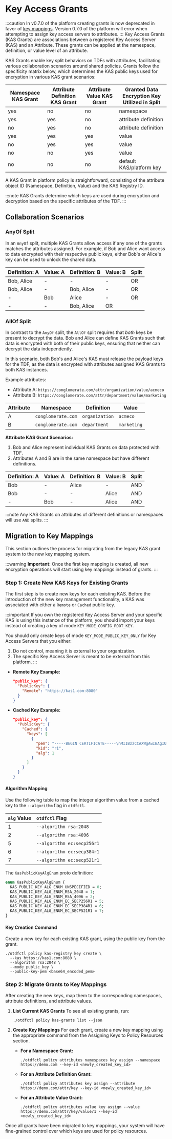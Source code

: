 # Key Access Grants

:::caution
In v0.7.0 of the platform creating grants is now deprecated in favor of
[key mappings](./keymanagement/key_mappings.md). Version 0.7.0 of the platform
will error when attempting to assign key access servers to attributes.
:::
Key Access Grants (KAS Grants) are associations between a registered Key Access Server (KAS) and an Attribute. These grants can be applied at the namespace, definition, or value level of an attribute.

KAS Grants enable key split behaviors on TDFs with attributes, facilitating various collaboration scenarios around shared policies. Grants follow the specificity matrix below, which determines the KAS public keys used for encryption in various KAS grant scenarios:

| Namespace KAS Grant | Attribute Definition KAS Grant | Attribute Value KAS Grant | Granted Data Encryption Key Utilized in Split |
| ------------------- | ------------------------------ | ------------------------- | --------------------------------------------- |
| yes                 | no                             | no                        | namespace                                     |
| yes                 | yes                            | no                        | attribute definition                          |
| no                  | yes                            | no                        | attribute definition                          |
| yes                 | yes                            | yes                       | value                                         |
| no                  | yes                            | yes                       | value                                         |
| no                  | no                             | yes                       | value                                         |
| no                  | no                             | no                        | default KAS/platform key                      |

A KAS Grant in platform policy is straightforward, consisting of the attribute object ID (Namespace, Definition, Value) and the KAS Registry ID.

:::note
KAS Grants determine which keys are used during encryption and decryption based on the specific attributes of the TDF.
:::

## Collaboration Scenarios

### AnyOf Split

In an `AnyOf` split, multiple KAS Grants allow access if any one of the grants matches the attributes assigned. For example, if Bob and Alice want access to data encrypted with their respective public keys, either Bob's or Alice's key can be used to unlock the shared data.

| Definition: A | Value: A | Definition: B | Value: B | Split |
| ------------- | -------- | ------------- | -------- | ----- |
| Bob, Alice    | -        | -             | -        | OR    |
| Bob, Alice    | -        | Bob, Alice    | -        | OR    |
| -             | Bob      | Alice         | -        | OR    |
| -             | -        | Bob, Alice    | OR       |

### AllOf Split

In contrast to the `AnyOf` split, the `AllOf` split requires that _both_ keys be present to decrypt the data. Bob and Alice can define KAS Grants such that data is encrypted with both of their public keys, ensuring that neither can decrypt the data independently.

In this scenario, both Bob's and Alice's KAS must release the payload keys for the TDF, as the data is encrypted with attributes assigned KAS Grants to both KAS instances.

Example attributes:

- Attribute A: `https://conglomerate.com/attr/organization/value/acmeco`
- Attribute B: `https://conglomerate.com/attr/department/value/marketing`

| Attribute | Namespace          | Definition     | Value       |
| --------- | ------------------ | -------------- | ----------- |
| A         | `conglomerate.com` | `organization` | `acmeco`    |
| B         | `conglomerate.com` | `department`   | `marketing` |

**Attribute KAS Grant Scenarios:**

1. Bob and Alice represent individual KAS Grants on data protected with TDF.
2. Attributes A and B are in the same namespace but have different definitions.

| Definition: A | Value: A | Definition: B | Value: B | Split |
| ------------- | -------- | ------------- | -------- | ----- |
| Bob           | -        | Alice         | -        | AND   |
| Bob           | -        | -             | Alice    | AND   |
| -             | Bob      | -             | Alice    | AND   |

:::note
Any KAS Grants on attributes of different definitions or namespaces will use `AND` splits.
:::

## Migration to Key Mappings

This section outlines the process for migrating from the legacy KAS grant system to the new key mapping system.

:::warning
**Important:** Once the first key mapping is created, all new encryption operations will start using key mappings instead of grants.
:::

### Step 1: Create New KAS Keys for Existing Grants

The first step is to create new keys for each existing KAS. Before the introduction of the new key management functionality, a KAS was associated with either a `Remote` or `Cached` public key.

:::important
If you own the registered Key Access Server and your specific KAS is using this instance of the platform, you should import your keys instead of creating a key of mode `KEY_MODE_CONFIG_ROOT_KEY`.

You should only create keys of mode `KEY_MODE_PUBLIC_KEY_ONLY` for Key Access Servers that you either:

1. Do not control, meaning it is external to your organization.
2. The specific Key Access Server is meant to be external from this platform.
:::

- **Remote Key Example:**

    ```json
    "public_key": {
      "PublicKey": {
        "Remote": "https://kas1.com:8080"
      }
    }
    ```

- **Cached Key Example:**

    ```json
    "public_key": {
      "PublicKey": {
        "Cached": {
          "keys": [
            {
              "pem": "-----BEGIN CERTIFICATE-----\nMIIBzzCCAXWgAwIBAgIUORuV3avU9AE6zsB6ZxyllHpi5d4wCgYIKoZIzj0EAwIw\nPTELMAkGA1UEBhMCdXMxCzAJBgNVBAgMAmN0MSEwHwYDVQQKDBhJbnRlcm5ldCBX\naWRnaXRzIFB0eSBMdGQwHhcNMjQwMTAyMTY1NjU2WhcNMjUwMTAxMTY1NjU2WjA9\nMQswCQYDVQQGEwJ1czELMAkGA1UECAwCY3QxITAfBgNVBAoMGEludGVybmV0IFdp\nZGdpdHMgUHR5IEx0ZDBZMBMGByqGSM49AgEGCCqGSM49AwEHA0IABLV9fCJHD/kc\nrXrUHQwAZx0Mc0dPvLjsJ/ojEtMMn0ROdeOx8ygxgcQTFFAxyCtBuadhAdm/iVHt\n8g2EMz5dO3WjUzBRMB0GA1UdDgQWBBQYNkuk+JIuRWyn+bE8sBhRw27OVTAfBgNV\nHSMEGDAWgBQYNkuk+JIuRWyn+bE8sBhRw27OVTAPBgNVHRMBAf8EBTADAQH/MAoG\nCCqGSM49BAMCA0gAMEUCIQCAB2jiYe8AY6MJ4ADPSQGE47+a3kWFLcGsJhoZbxtg\nUwIgcfIIuPfh4fbcv8cTi2BlI3k7sWPuAmIFVriI2d3Ux5Q=\n-----END CERTIFICATE-----",
              "kid": "r1",
              "alg": 1
            }
          ]
        }
      }
    }
    ```

#### Algorithm Mapping

Use the following table to map the integer algorithm value from a cached key to the `--algorithm` flag in `otdfctl`.

| `alg` Value | `otdfctl` Flag              |
| :---------- | :------------------------- |
| 1           | `--algorithm rsa:2048`     |
| 2           | `--algorithm rsa:4096`     |
| 5           | `--algorithm ec:secp256r1` |
| 6           | `--algorithm ec:secp384r1` |
| 7           | `--algorithm ec:secp521r1` |

The `KasPublicKeyAlgEnum` proto definition:

```proto
enum KasPublicKeyAlgEnum {
  KAS_PUBLIC_KEY_ALG_ENUM_UNSPECIFIED = 0;
  KAS_PUBLIC_KEY_ALG_ENUM_RSA_2048 = 1;
  KAS_PUBLIC_KEY_ALG_ENUM_RSA_4096 = 2;
  KAS_PUBLIC_KEY_ALG_ENUM_EC_SECP256R1 = 5;
  KAS_PUBLIC_KEY_ALG_ENUM_EC_SECP384R1 = 6;
  KAS_PUBLIC_KEY_ALG_ENUM_EC_SECP521R1 = 7;
}
```

#### Key Creation Command

Create a new key for each existing KAS grant, using the public key from the grant.

```shell
./otdfctl policy kas-registry key create \
  --kas https://kas1.com:8080 \
  --algorithm rsa:2048 \
  --mode public_key \
  --public-key-pem <base64_encoded_pem>
```

### Step 2: Migrate Grants to Key Mappings

After creating the new keys, map them to the corresponding namespaces, attribute definitions, and attribute values.

1. **List Current KAS Grants**
    To see all existing grants, run:

    ```shell
    ./otdfctl policy kas-grants list --json
    ```

2. **Create Key Mappings**
    For each grant, create a new key mapping using the appropriate command from the Assigning Keys to Policy Resources section.

    - **For a Namespace Grant:**

        ```shell
        ./otdfctl policy attributes namespaces key assign --namespace https://demo.com --key-id <newly_created_key_id>
        ```

    - **For an Attribute Definition Grant:**

        ```shell
        ./otdfctl policy attributes key assign --attribute https://demo.com/attr/key --key-id <newly_created_key_id>
        ```

    - **For an Attribute Value Grant:**

        ```shell
        ./otdfctl policy attributes value key assign --value https://demo.com/attr/key/value/1 --key-id <newly_created_key_id>
        ```

Once all grants have been migrated to key mappings, your system will have fine-grained control over which keys are used for policy resources.
